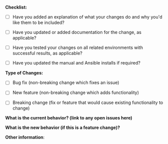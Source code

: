 **Checklist:**

 <!--- Make sure your PR is documented and tested before submission. Put an `x` in all the boxes that apply: -->
 - [ ] Have you added an explanation of what your changes do and why you'd like them to be included?
 - [ ] Have you updated or added documentation for the change, as applicable?
 - [ ] Have you tested your changes on all related environments with successful results, as applicable?
 - [ ] Have you updated the manual and Ansible installs if required?


**Type of Changes:**

 <!--- What types of changes does your code introduce? Put an `x` in all the boxes that apply: -->
 - [ ] Bug fix (non-breaking change which fixes an issue)
 - [ ] New feature (non-breaking change which adds functionality)
 - [ ] Breaking change (fix or feature that would cause existing functionality to change)



**What is the current behavior? (link to any open issues here)**



**What is the new behavior (if this is a feature change)?**



**Other information**:
